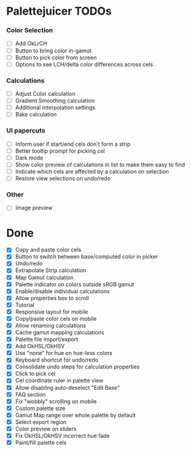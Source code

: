 # Palettejuicer TODOs

### Color Selection

- [ ] Add OkLrCH
- [ ] Button to bring color in-gamut
- [ ] Button to pick color from screen
- [ ] Options to see LCH/delta color differences across cels

### Calculations

- [ ] Adjust Color calculation
- [ ] Gradient Smoothing calculation
- [ ] Additional interpolation settings
- [ ] Bake calculation

### UI papercuts

- [ ] Inform user if start/end cels don't form a strip
- [ ] Better tooltip prompt for picking cel
- [ ] Dark mode
- [ ] Show color preview of calculations in list to make them easy to find
- [ ] Indicate which cels are affected by a calculation on selection
- [ ] Restore view selections on undo/redo

### Other

- [ ] Image preview

# Done

- [x] Copy and paste color cels
- [x] Button to switch between base/computed color in picker
- [x] Undo/redo
- [x] Extrapolate Strip calculation
- [x] Map Gamut calculation
- [x] Palette indicator on colors outside sRGB gamut
- [x] Enable/disable individual calculations
- [x] Allow properties box to scroll
- [x] Tutorial
- [x] Responsive layout for mobile
- [x] Copy/paste color cels on mobile
- [x] Allow renaming calculations
- [x] Cache gamut mapping calculations
- [x] Palette file import/export
- [x] Add OkHSL/OkHSV
- [x] Use "none" for hue on hue-less colors
- [x] Keyboard shortcut for undo/redo
- [x] Consolidate undo steps for calculation properties
- [x] Click to pick cel
- [x] Cel coordinate ruler in palette view
- [x] Allow disabling auto-deselect "Edit Base"
- [x] FAQ section
- [x] Fix "wobbly" scrolling on mobile
- [x] Custom palette size
- [x] Gamut Map range over whole palette by default
- [x] Select export region
- [x] Color preview on sliders
- [x] Fix OkHSL/OkHSV incorrect hue fade
- [x] Paint/fill palette cels
